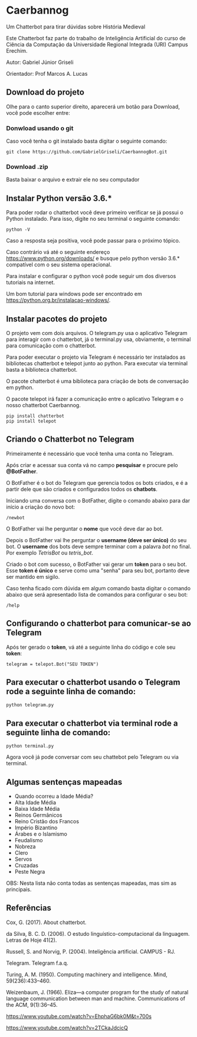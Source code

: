 # Caerbannog

Um Chatterbot para tirar dúvidas sobre História Medieval

Este Chatterbot faz parte do trabalho de Inteligência Artificial do curso de
Ciência da Computação da Universidade Regional Integrada (URI) Campus Erechim.

Autor: Gabriel Júnior Griseli

Orientador: Prof Marcos A. Lucas

## Download do projeto

Olhe para o canto superior direito, aparecerá um botão para Download, você pode escolher entre:

### Donwload usando o git

Caso você tenha o git instalado basta digitar o seguinte comando:
```
git clone https://github.com/GabrielGriseli/CaerbannogBot.git
```
### Download .zip
Basta baixar o arquivo e extrair ele no seu computador

## Instalar Python versão 3.6.*

Para poder rodar o chatterbot você deve primeiro verificar se já possui o Python instalado. Para isso, digite no seu terminal o seguinte comando:
```
python -V
```

Caso a resposta seja positiva, você pode passar para o próximo tópico.

Caso contrário vá até o seguinte endereço https://www.python.org/downloads/ e busque pelo python versão 3.6.* compatível com o seu sistema operacional.

Para instalar e configurar o python você pode seguir um dos diversos tutoriais na internet.

Um bom tutorial para windows pode ser encontrado em https://python.org.br/instalacao-windows/.

## Instalar pacotes do projeto

O projeto vem com dois arquivos. O telegram.py usa o aplicativo Telegram para interagir com o chatterbot, já o terminal.py usa, obviamente, o terminal para comunicação com o chatterbot.

Para poder executar o projeto via Telegram é necessário ter instalados as bibliotecas chatterbot e telepot junto ao python. Para executar via terminal basta a biblioteca chatterbot.

O pacote chatterbot é uma biblioteca para criação de bots de conversação em python.

O pacote telepot irá fazer a comunicação entre o aplicativo Telegram e o nosso chatterbot Caerbannog.

```
pip install chatterbot
pip install telepot
```

## Criando o Chatterbot no Telegram

Primeiramente é necessário que você tenha uma conta no Telegram.

Após criar e acessar sua conta vá no campo **pesquisar** e procure pelo **@BotFather**.

O BotFather é o bot do Telegram que gerencia todos os bots criados, e é a partir dele que são criados e configurados todos os **chatbots**.

Iniciando uma conversa com o BotFather, digite o comando abaixo para dar início a criação do novo bot:
```
/newbot
```
O BotFather vai lhe perguntar o **nome** que você deve dar ao bot.

Depois o BotFather vai lhe perguntar o **username (deve ser único)** do seu bot. O **username** dos bots deve sempre terminar com a palavra *bot* no final. Por exemplo *TetrisBot* ou *tetris_bot*.

Criado o bot com sucesso, o BotFather vai gerar um **token** para o seu bot. Esse **token é único** e serve como uma "senha" para seu bot, portanto deve ser mantido em sigilo.

Caso tenha ficado com dúvida em algum comando basta digitar o comando abaixo que será apresentado lista de comandos para configurar o seu bot:
```
/help
```

## Configurando o chatterbot para comunicar-se ao Telegram

Após ter gerado o **token**, vá até a seguinte linha do código e cole seu **token**:
```
telegram = telepot.Bot("SEU TOKEN")
```

## Para executar o chatterbot usando o Telegram rode a seguinte linha de comando:
```
python telegram.py
```

## Para executar o chatterbot via terminal rode a seguinte linha de comando:
```
python terminal.py
```

Agora você já pode conversar com seu chattebot pelo Telegram ou via terminal.

## Algumas sentenças mapeadas

- Quando ocorreu a Idade Média?
- Alta Idade Média
- Baixa Idade Média
- Reinos Germânicos
- Reino Cristão dos Francos
- Império Bizantino
- Árabes e o Islamismo
- Feudalismo
- Nobreza
- Clero
- Servos
- Cruzadas
- Peste Negra

OBS: Nesta lista não conta todas as sentenças mapeadas, mas sim as principais.

## Referências

Cox, G. (2017). About chatterbot.

da Silva, B. C. D. (2006).  O estudo linguístico-computacional da linguagem. Letras de Hoje 41(2).

Russell, S. and Norvig, P. (2004). Inteligência artificial. CAMPUS - RJ.

Telegram. Telegram f.a.q.

Turing, A. M. (1950). Computing machinery and intelligence. Mind, 59(236):433–460.

Weizenbaum, J. (1966). Eliza—a computer program for the study of natural language communication between man and machine. Communications of the ACM, 9(1):36–45.

https://www.youtube.com/watch?v=EhphaG6bk0M&t=700s

https://www.youtube.com/watch?v=2TCkaJdcicQ